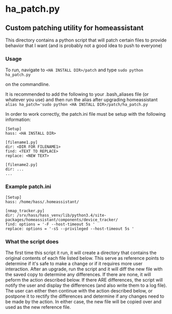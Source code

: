 # ha_patch.py
## Custom patching utility for homeassistant

This directory contains a python script that will patch certain files to provide
behavior that I want (and is probably not a good idea to push to everyone)

### Usage
To run, navigate to ```<HA INSTALL DIR>/patch``` and type
```sudo python ha_patch.py```

on the commandline.  

It is recommended to add the following to your .bash_aliases file (or whatever you use)
and then run the alias after upgrading homeassistant
```alias ha_patch='sudo python <HA INSTALL DIR>/patch/ha_patch.py```

In order to work correctly, the patch.ini file must be setup with the following information:

```
[Setup]
hass: <HA INSTALL DIR>

[filename1.py]
dir: <DIR FOR FILENAME1>
find: <TEXT TO REPLACE>
replace: <NEW TEXT>

[filename2.py]
dir: ...
...
```

### Example patch.ini
```
[Setup]
hass: /home/hass/.homeassistant/

[nmap_tracker.py]
dir: /srv/hass/hass_venv/lib/python3.4/site-packages/homeassistant/components/device_tracker/
find: options = '-F --host-timeout 5s '
replace: options = '-sS --privileged --host-timeout 5s '
```

### What the script does
The first time this script it run, it will create a directory that contains the original contents
of each file listed below.  This serve as reference points to determine if it's safe to make a change
or if it requires more user interaction.  After an upgrade, run the script and it will diff the new file 
with the saved copy to determine any differences.  If there are none, it will peform the action described below.
If there ARE differences, the script will notify the user and display the differences (and also write
them to a log file).  The user can either then continue with the action described below, or postpone
it to rectify the differences and determine if any changes need to be made by the action.  In either
case, the new file will be copied over and used as the new reference file.


